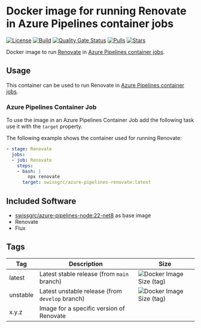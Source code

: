 # Docker image for running Renovate in Azure Pipelines container jobs

<!-- markdownlint-disable MD013 -->
[![License](https://img.shields.io/badge/license-MIT-blue.svg?style=flat-square)](https://github.com/swissgrc/docker-azure-pipelines-renovate/blob/main/LICENSE) [![Build](https://img.shields.io/github/actions/workflow/status/swissgrc/docker-azure-pipelines-renovate/publish.yml?branch=develop&style=flat-square)](https://github.com/swissgrc/docker-azure-pipelines-renovate/actions/workflows/publish.yml) [![Quality Gate Status](https://sonarcloud.io/api/project_badges/measure?project=swissgrc_docker-azure-pipelines-renovate&metric=alert_status)](https://sonarcloud.io/summary/new_code?id=swissgrc_docker-azure-pipelines-renovate) [![Pulls](https://img.shields.io/docker/pulls/swissgrc/azure-pipelines-renovate.svg?style=flat-square)](https://hub.docker.com/r/swissgrc/azure-pipelines-renovate) [![Stars](https://img.shields.io/docker/stars/swissgrc/azure-pipelines-renovate.svg?style=flat-square)](https://hub.docker.com/r/swissgrc/azure-pipelines-renovate)
<!-- markdownlint-restore -->

Docker image to run [Renovate] in [Azure Pipelines container jobs].

## Usage

This container can be used to run Renovate in [Azure Pipelines container jobs].

### Azure Pipelines Container Job

To use the image in an Azure Pipelines Container Job add the following task use it with the `target` property.

The following example shows the container used for running Renovate:

```yaml
- stage: Renovate
  jobs:
  - job: Renovate
    steps:
    - bash: |
        npx renovate
      target: swissgrc/azure-pipelines-renovate:latest
```

## Included Software
- [swissgrc/azure-pipelines-node:22-net8](https://github.com/swissgrc/docker-azure-pipelines-node22-net8) as base image
- Renovate
- Flux

## Tags

<!-- markdownlint-disable MD013 -->
| Tag      | Description                                     | Size                                                                                                                              |
|----------|-------------------------------------------------|-----------------------------------------------------------------------------------------------------------------------------------|
| latest   | Latest stable release (from `main` branch)      | ![Docker Image Size (tag)](https://img.shields.io/docker/image-size/swissgrc/azure-pipelines-renovate/latest?style=flat-square)   |
| unstable | Latest unstable release (from `develop` branch) | ![Docker Image Size (tag)](https://img.shields.io/docker/image-size/swissgrc/azure-pipelines-renovate/unstable?style=flat-square) |
| x.y.z    | Image for a specific version of Renovate        |                                                                                                                                   |
<!-- markdownlint-restore -->

[Renovate]: https://renovatebot.com/
[Azure Pipelines container jobs]: https://docs.microsoft.com/en-us/azure/devops/pipelines/process/container-phases
